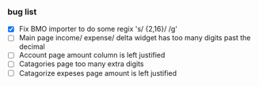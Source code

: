 ### bug list

-[X] Fix BMO importer to do some regix 's/ {2,16}/ /g'
-[ ] Main page income/ expense/ delta widget has too many digits past the decimal
-[ ] Account page amount column is left justified
-[ ] Catagories page too many extra digits
-[ ] Catagorize expeses page amount is left justified
